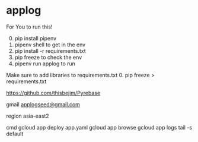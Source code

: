 # applog
For You to run this!

0. pip install pipenv
1. pipenv shell to get in the env
2. pip install -r requirements.txt
3. pip freeze to check the env
4. pipenv run applog to run

Make sure to add libraries to requirements.txt
0. pip freeze > requirements.txt

https://github.com/thisbejim/Pyrebase

gmail
applogseed@gmail.com

region
asia-east2

cmd
gcloud app deploy app.yaml
gcloud app browse
gcloud app logs tail -s default